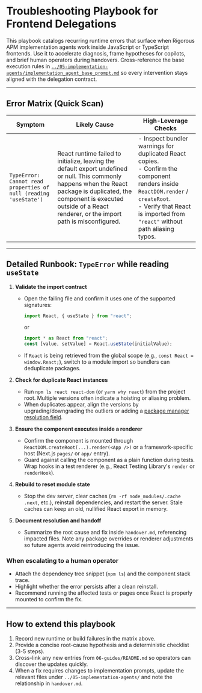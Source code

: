 # Troubleshooting Playbook for Frontend Delegations

This playbook catalogs recurring runtime errors that surface when Rigorous APM implementation agents work inside JavaScript or TypeScript frontends. Use it to accelerate diagnosis, frame hypotheses for copilots, and brief human operators during handovers. Cross-reference the base execution rules in [`../05-implementation-agents/implementation_agent_base_prompt.md`](../05-implementation-agents/implementation_agent_base_prompt.md) so every intervention stays aligned with the delegation contract.

---

## Error Matrix (Quick Scan)

| Symptom | Likely Cause | High-Leverage Checks |
| --- | --- | --- |
| `TypeError: Cannot read properties of null (reading 'useState')` | React runtime failed to initialize, leaving the default export undefined or null. This commonly happens when the React package is duplicated, the component is executed outside of a React renderer, or the import path is misconfigured. | - Inspect bundler warnings for duplicated React copies.<br>- Confirm the component renders inside `ReactDOM.render` / `createRoot`.<br>- Verify that React is imported from `"react"` without path aliasing typos. |

---

## Detailed Runbook: `TypeError` while reading `useState`

1. **Validate the import contract**
   - Open the failing file and confirm it uses one of the supported signatures:
     ```ts
     import React, { useState } from "react";
     ```
     or
     ```ts
     import * as React from "react";
     const [value, setValue] = React.useState(initialValue);
     ```
   - If `React` is being retrieved from the global scope (e.g., `const React = window.React;`), switch to a module import so bundlers can deduplicate packages.

2. **Check for duplicate React instances**
   - Run `npm ls react react-dom` (or `yarn why react`) from the project root. Multiple versions often indicate a hoisting or aliasing problem.
   - When duplicates appear, align the versions by upgrading/downgrading the outliers or adding a [package manager resolution field](https://docs.npmjs.com/cli/v9/configuring-npm/package-json#overrides).

3. **Ensure the component executes inside a renderer**
   - Confirm the component is mounted through `ReactDOM.createRoot(...).render(<App />)` or a framework-specific host (Next.js `pages/` or `app/` entry).
   - Guard against calling the component as a plain function during tests. Wrap hooks in a test renderer (e.g., React Testing Library's `render` or `renderHook`).

4. **Rebuild to reset module state**
   - Stop the dev server, clear caches (`rm -rf node_modules/.cache .next`, etc.), reinstall dependencies, and restart the server. Stale caches can keep an old, nullified React export in memory.

5. **Document resolution and handoff**
   - Summarize the root cause and fix inside `handover.md`, referencing impacted files. Note any package overrides or renderer adjustments so future agents avoid reintroducing the issue.

### When escalating to a human operator
- Attach the dependency tree snippet (`npm ls`) and the component stack trace.
- Highlight whether the error persists after a clean reinstall.
- Recommend running the affected tests or pages once React is properly mounted to confirm the fix.

---

## How to extend this playbook

1. Record new runtime or build failures in the matrix above.
2. Provide a concise root-cause hypothesis and a deterministic checklist (3-5 steps).
3. Cross-link any new entries from `06-guides/README.md` so operators can discover the updates quickly.
4. When a fix requires changes to implementation prompts, update the relevant files under `../05-implementation-agents/` and note the relationship in `handover.md`.
